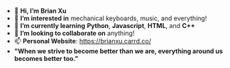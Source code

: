 - 👋 **Hi, I’m Brian Xu**
- 👀 **I’m interested in** mechanical keyboards, music, and everything!
- 🌱 **I’m currently learning** **Python**, **Javascript**, **HTML**, and **C++**
- 💞️ **I’m looking to collaborate on** anything!
- 📫 **Personal Website**: https://brianxu.carrd.co/
- **"When we strive to become better than we are, everything around us becomes better too."**
<!---
agent-xu/agent-xu is a ✨ special ✨ repository because its `README.md` (this file) appears on your GitHub profile.
You can click the Preview link to take a look at your changes.
--->
